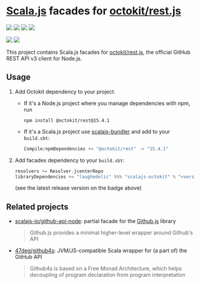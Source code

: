 # [Scala.js] facades for [octokit/rest.js]

[![](https://travis-ci.com/laughedelic/scalajs-octokit.svg?branch=master)](https://travis-ci.com/laughedelic/scalajs-octokit)
[![](http://img.shields.io/github/release/laughedelic/scalajs-octokit/all.svg)](https://github.com/laughedelic/scalajs-octokit/releases/latest)
[![](https://img.shields.io/badge/license-MPL--2.0-blue.svg)](https://www.tldrlegal.com/l/mpl-2.0)
[![](https://img.shields.io/badge/contact-gitter_chat-dd1054.svg)](https://gitter.im/laughedelic/scalajs-octokit)

[![](https://www.scala-js.org/assets/badges/scalajs-0.6.17.svg)](https://www.scala-js.org)
[![](https://img.shields.io/badge/octokit/rest.js-15.4.1-blue.svg)](https://www.tldrlegal.com/l/mpl-2.0)

This project contains Scala.js facades for [octokit/rest.js], the official GitHub REST API v3 client for Node.js.

## Usage

1. Add Octokit dependency to your project.

    * If it's a Node.js project where you manage dependencies with npm, run
        ```shell
        npm install @octokit/rest@15.4.1
        ```

    * If it's a Scala.js project use [scalajs-bundler] and add to your `build.sbt`:
        ```scala
        Compile/npmDependencies += "@octokit/rest" -> "15.4.1"
        ```

2. Add facades dependency to your `build.sbt`:
    ```scala
    resolvers += Resolver.jcenterRepo
    libraryDependencies += "laughedelic" %%% "scalajs-octokit" % "<version>"
    ```
    (see the latest release version on the badge above)


## Related projects

* [scalajs-io/github-api-node](https://github.com/scalajs-io/github-api-node): partial facade for the [Github.js](http://github-tools.github.io/github) library
    > Github.js provides a minimal higher-level wrapper around Github's API

* [47deg/github4s](http://47deg.github.io/github4s): JVM/JS-compatible Scala wrapper for (a part of) the GitHub API
    > Github4s is based on a Free Monad Architecture, which helps decoupling of program declaration from program interpretation

[Scala.js]: https://www.scala-js.org
[octokit/rest.js]: https://github.com/octokit/rest.js
[scalajs-bundler]: https://github.com/scalacenter/scalajs-bundler
